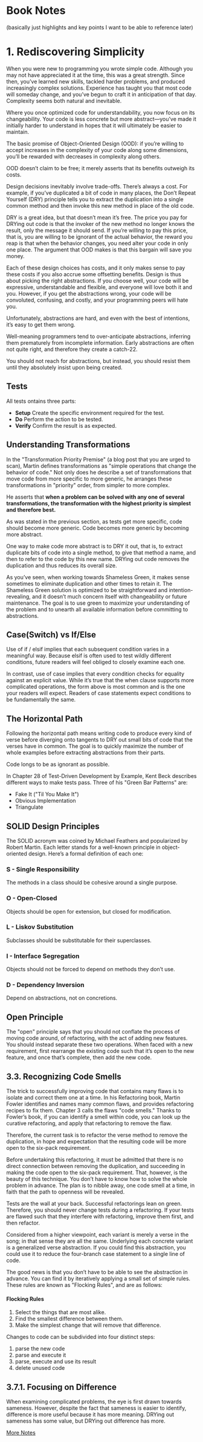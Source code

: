 # Book Notes

(basically just highlights and key points I want to be able to reference later)

# 1. Rediscovering Simplicity

When you were new to programming you wrote simple code. Although you may not have appreciated it at the time, this was a great strength. Since then, you’ve learned new skills, tackled harder problems, and produced increasingly complex solutions. Experience has taught you that most code will someday change, and you’ve begun to craft it in anticipation of that day. Complexity seems both natural and inevitable.

Where you once optimized code for understandability, you now focus on its changeability. Your code is less concrete but more abstract—you’ve made it initially harder to understand in hopes that it will ultimately be easier to maintain.

The basic promise of Object-Oriented Design (OOD):  if you’re willing to accept increases in the complexity of your code along some dimensions, you’ll be rewarded with decreases in complexity along others. 

OOD doesn’t claim to be free; it merely asserts that its benefits outweigh its costs.

Design decisions inevitably involve trade-offs. There’s always a cost. For example, if you’ve duplicated a bit of code in many places, the Don’t Repeat Yourself (DRY) principle tells you to extract the duplication into a single common method and then invoke this new method in place of the old code.

DRY is a great idea, but that doesn’t mean it’s free. The price you pay for DRYing out code is that the invoker of the new method no longer knows the result, only the message it should send. If you’re willing to pay this price, that is, you are willing to be ignorant of the actual behavior, the reward you reap is that when the behavior changes, you need alter your code in only one place. The argument that OOD makes is that this bargain will save you money.

Each of these design choices has costs, and it only makes sense to pay these costs if you also accrue some offsetting benefits. Design is thus about picking the right abstractions. If you choose well, your code will be expressive, understandable and flexible, and everyone will love both it and you. However, if you get the abstractions wrong, your code will be convoluted, confusing, and costly, and your programming peers will hate you.

Unfortunately, abstractions are hard, and even with the best of intentions, it’s easy to get them wrong. 

Well-meaning programmers tend to over-anticipate abstractions, inferring them prematurely from incomplete information. Early abstractions are often not quite right, and therefore they create a catch-22.

You should not reach for abstractions, but instead, you should resist them until they absolutely insist upon being created.


## Tests

All tests ontains three parts:

- **Setup** Create the specific environment required for the test. 
- **Do** Perform the action to be tested.
- **Verify** Confirm the result is as expected.


## Understanding Transformations

In the "Transformation Priority Premise" (a blog post that you are urged to scan), Martin defines transformations as "simple operations that change the behavior of code." Not only does he describe a set of transformations that move code from more specific to more generic, he arranges these transformations in "priority" order, from simpler to more complex. 

He asserts that **when a problem can be solved with any one of several transformations, the transformation with the highest priority is simplest and therefore best.**


As was stated in the previous section, as tests get more specific, code should become more generic. Code becomes more generic by becoming more abstract. 

One way to make code more abstract is to DRY it out, that is, to extract duplicate bits of code into a single method, to give that method a name, and then to refer to the code by this new name. DRYing out code removes the duplication and thus reduces its overall size.

As you’ve seen, when working towards Shameless Green, it makes sense sometimes to eliminate duplication and other times to retain it. The Shameless Green solution is optimized to be straightforward and intention-revealing, and it doesn’t much concern itself with changeability or future maintenance. The goal is to use green to maximize your understanding of the problem and to unearth all available information before committing to abstractions.


## Case(Switch) vs If/Else

Use of if / elsif implies that each subsequent condition varies in a meaningful way. Because elsif is often used to test wildly different conditions, future readers will feel obliged to closely
examine each one. 

In contrast, use of case implies that every condition checks for equality against an explicit value. While it’s true that the when clause supports more complicated operations, the form above is most common and is the one your readers will expect. Readers of case statements expect conditions to be fundamentally the same.

## The Horizontal Path

Following the horizontal path means writing code to produce every kind of verse before diverging onto tangents to DRY out small bits of code that the verses have in common. The goal is to quickly maximize the number of whole examples before extracting abstractions from their parts.


Code longs to be as ignorant as possible. 


In Chapter 28 of Test-Driven Development by Example, Kent Beck describes different ways to make tests pass. Three of his "Green Bar Patterns" are:

- Fake It ("Til You Make It") 
- Obvious Implementation 
- Triangulate



## SOLID Design Principles

The SOLID acronym was coined by Michael Feathers and popularized by Robert Martin. Each letter stands for a well-known principle in object-oriented design. Here’s a formal definition of each one:

### S - Single Responsibility
The methods in a class should be cohesive around a single purpose.

### O - Open-Closed
Objects should be open for extension, but closed for modification.

### L - Liskov Substitution
Subclasses should be substitutable for their superclasses.

### I - Interface Segregation
Objects should not be forced to depend on methods they don’t use.

### D - Dependency Inversion
Depend on abstractions, not on concretions.

## Open Principle

The "open" principle says that you should not conflate the process of moving code around, of refactoring, with the act of adding new features. You should instead separate these two operations. When faced with a new requirement, first rearrange the existing code such that it’s open to the new feature, and once that’s complete, then add the new code.


## 3.3. Recognizing Code Smells

The trick to successfully improving code that contains many flaws is to isolate and correct them one at a time. In his Refactoring book, Martin Fowler identifies and names many common flaws, and provides refactoring recipes to fix them. Chapter 3  calls the flaws "code smells." Thanks to Fowler’s book, if you can identify a smell within code, you can look up the curative refactoring, and apply that refactoring to remove the flaw.

Therefore, the current task is to refactor the verse method to remove the duplication, in hope and expectation that the resulting code will be more open to the six-pack requirement.

Before undertaking this refactoring, it must be admitted that there is no direct connection between removing the duplication, and succeeding in making the code open to the six-pack requirement. That, however, is the beauty of this technique. You don’t have to know how to solve the whole problem in advance. The plan is to nibble away, one code smell at a time, in faith that the path to openness will be revealed.

Tests are the wall at your back. Successful refactorings lean on green. Therefore, you should never change tests during a refactoring. If your tests are flawed such that they interfere with refactoring, improve them first, and then refactor.

Considered from a higher viewpoint, each variant is merely a verse in the song; in that sense they are all the same. Underlying each concrete variant is a generalized verse abstraction. If you could find this abstraction, you could use it to reduce the four-branch case statement to a single line of code.

The good news is that you don’t have to be able to see the abstraction in advance. You can find it by iteratively applying a small set of simple rules. These rules are known as "Flocking Rules", and are as follows:

#### Flocking Rules

1. Select the things that are most alike.
2. Find the smallest difference between them.
3. Make the simplest change that will remove that difference.

Changes to code can be subdivided into four distinct steps:

1. parse the new code
2. parse and execute it
3. parse, execute and use its result
4. delete unused code


## 3.7.1. Focusing on Difference

When examining complicated problems, the eye is first drawn towards sameness. However, despite the fact that sameness is easier to identify, difference is more useful because it has more meaning. DRYing out sameness has some value, but DRYing out difference has more.




[More Notes](https://medium.com/extreme-programming/notes-from-99-bottles-of-oop-5c902afd3948)
